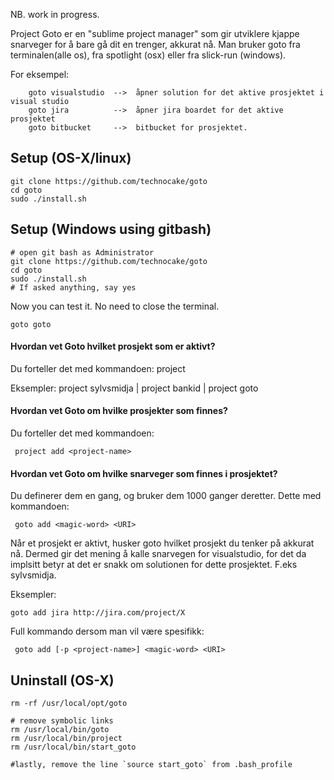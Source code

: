 NB. work in progress.

Project Goto er en "sublime project manager" som gir utviklere kjappe snarveger for å bare gå dit en trenger, akkurat nå. Man bruker goto fra terminalen(alle os), fra spotlight (osx) eller fra slick-run (windows).

For eksempel:

```
    goto visualstudio  -->  åpner solution for det aktive prosjektet i visual studio
    goto jira          -->  åpner jira boardet for det aktive prosjektet
    goto bitbucket     -->  bitbucket for prosjektet.
```
 

## Setup (OS-X/linux)

```
git clone https://github.com/technocake/goto
cd goto 
sudo ./install.sh
```


## Setup (Windows using gitbash)
```
# open git bash as Administrator
git clone https://github.com/technocake/goto
cd goto 
sudo ./install.sh
# If asked anything, say yes
```
Now you can test it. No need to close the terminal.

```
goto goto
```




#### Hvordan vet Goto hvilket prosjekt som er aktivt?

Du forteller det med kommandoen:  project <project-name>

Eksempler: project sylvsmidja  | project bankid  |  project goto


#### Hvordan vet Goto om hvilke prosjekter som finnes?

Du forteller det med kommandoen:

     project add <project-name>

 
#### Hvordan vet Goto om hvilke snarveger som finnes i  prosjektet?

Du definerer dem en gang, og bruker dem 1000 ganger deretter.  Dette med kommandoen:

     goto add <magic-word> <URI>

Når et prosjekt er aktivt, husker goto hvilket prosjekt du tenker på akkurat nå. Dermed gir det mening å kalle snarvegen for visualstudio, for det da implsitt betyr at det er snakk om solutionen for dette prosjektet. F.eks sylvsmidja.

Eksempler:

    goto add jira http://jira.com/project/X

Full kommando dersom man vil være spesifikk:

     goto add [-p <project-name>] <magic-word> <URI>




## Uninstall (OS-X)

```
rm -rf /usr/local/opt/goto

# remove symbolic links
rm /usr/local/bin/goto
rm /usr/local/bin/project
rm /usr/local/bin/start_goto

#lastly, remove the line `source start_goto` from .bash_profile

```

